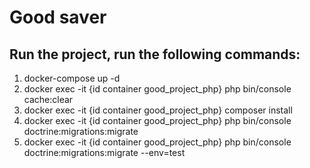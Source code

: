 # Good saver

## Run the project, run the following commands:
1. docker-compose up -d
2. docker exec -it {id container good_project_php} php bin/console cache:clear
3. docker exec -it {id container good_project_php} composer install
4. docker exec -it {id container good_project_php} php bin/console doctrine:migrations:migrate
5. docker exec -it {id container good_project_php} php bin/console doctrine:migrations:migrate --env=test
